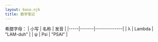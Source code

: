 ```yaml
---
layout: base.njk
title: 数学笔记 
---
```

希腊字母：
| 小写 | 名称  | 发音          |
|-----|-------|--------------|
| λ | Lambda  | "LAM-duh"    |
| ψ | Psi     | "PSAI"       |

